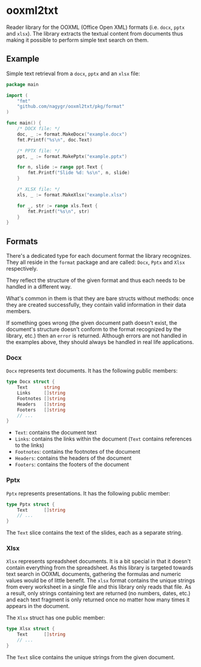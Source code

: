 # ooxml2txt

Reader library for the OOXML (Office Open XML) formats (i.e. `docx`, `pptx` and
`xlsx`). The library extracts the textual content from documents thus making it
possible to perform simple text search on them.

## Example

Simple text retrieval from a `docx`, `pptx` and an `xlsx` file:

```go
package main

import (
	"fmt"
	"github.com/nagygr/ooxml2txt/pkg/format"
)

func main() {
	/* DOCX file: */
	doc, _ := format.MakeDocx("example.docx")
	fmt.Printf("%s\n", doc.Text)

	/* PPTX file: */
	ppt, _ := format.MakePptx("example.pptx")

	for n, slide := range ppt.Text {
		fmt.Printf("Slide %d: %s\n", n, slide)
	}

	/* XLSX file: */
	xls, _ := format.MakeXlsx("example.xlsx")

	for _, str := range xls.Text {
		fmt.Printf("%s\n", str)
	}
}
```

## Formats

There's a dedicated type for each document format the library recognizes. They
all reside in the `format` package and are called: `Docx`, `Pptx` and `Xlsx`
respectively.

They reflect the structure of the given format and thus each needs to be
handled in a different way.

What's common in them is that they are bare structs without methods: once they
are created successfully, they contain valid information in their data members.

If something goes wrong (the given document path doesn't exist, the document's
structure doesn't conform to the format recognized by the library, etc.) then
an `error` is returned. Although errors are not handled in the examples above,
they should always be handled in real life applications.

### Docx

`Docx` represents text documents. It has the following public members:

```go
type Docx struct {
	Text      string
	Links     []string
	Footnotes []string
	Headers   []string
	Footers   []string
	// ...
}
```

-	`Text`: contains the document text
-	`Links`: contains the links within the document (`Text` contains references
	to the links)
-	`Footnotes`: contains the footnotes of the document
-	`Headers`: contains the headers of the document
-	`Footers`: contains the footers of the document

### Pptx

`Pptx` represents presentations. It has the following public member:

```go
type Pptx struct {
	Text      []string
	// ...
}
```

The `Text` slice contains the text of the slides, each as a separate string.

### Xlsx

`Xlsx` represents spreadsheet documents. It is a bit special in that it doesn't
contain everything from the spreadsheet. As this library is targeted towards
text search in OOXML documents, gathering the formulas and numeric values would
be of little benefit. The `xlsx` format contains the unique strings from every
worksheet in a single file and this library only reads that file. As a result,
only strings containing text are returned (no numbers, dates, etc.) and each
text fragment is only returned once no matter how many times it appears in the
document.

The `Xlsx` struct has one public member:

```go
type Xlsx struct {
	Text      []string
	// ...
}
```

The `Text` slice contains the unique strings from the given document.
